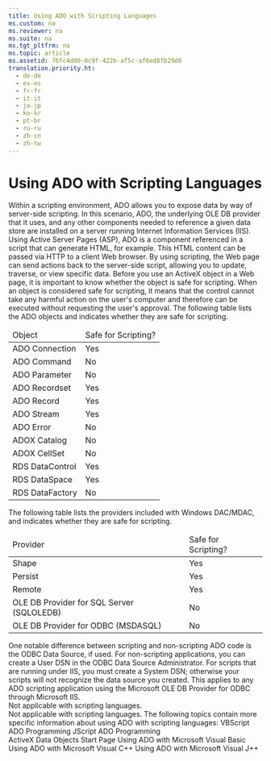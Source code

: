 ```yaml
---
title: Using ADO with Scripting Languages
ms.custom: na
ms.reviewer: na
ms.suite: na
ms.tgt_pltfrm: na
ms.topic: article
ms.assetid: 76fc4d00-0c9f-422b-af5c-af6ed8fb29d8
translation.priority.ht: 
  - de-de
  - es-es
  - fr-fr
  - it-it
  - ja-jp
  - ko-kr
  - pt-br
  - ru-ru
  - zh-cn
  - zh-tw
---
```

# Using ADO with Scripting Languages
<?xml version="1.0" encoding="utf-8"?>
<developerReferenceWithoutSyntaxDocument xmlns="http://ddue.schemas.microsoft.com/authoring/2003/5" xmlns:xlink="http://www.w3.org/1999/xlink" xmlns:xsi="http://www.w3.org/2001/XMLSchema-instance" xsi:schemaLocation="http://ddue.schemas.microsoft.com/authoring/2003/5 http://dduestorage.blob.core.windows.net/ddueschema/developer.xsd">
  <introduction>
    <para>Within a scripting environment, ADO allows you to expose data by way of server-side scripting. In this scenario, ADO, the underlying OLE DB provider that it uses, and any other components needed to reference a given data store are installed on a server running Internet Information Services (IIS). Using Active Server Pages (ASP), ADO is a component referenced in a script that can generate HTML, for example. This HTML content can be passed via HTTP to a client Web browser. By using scripting, the Web page can send actions back to the server-side script, allowing you to update, traverse, or view specific data.</para>
    <para>Before you use an ActiveX object in a Web page, it is important to know whether the object is safe for scripting. When an object is considered safe for scripting, it means that the control cannot take any harmful action on the user's computer and therefore can be executed without requesting the user's approval. The following table lists the ADO objects and indicates whether they are safe for scripting.</para>
    <table xmlns:caps="http://schemas.microsoft.com/build/caps/2013/11">
      <thead>
        <tr>
          <TD>
            <para>Object</para>
          </TD>
          <TD>
            <para>Safe for Scripting?</para>
          </TD>
        </tr>
      </thead>
      <tbody>
        <tr>
          <TD>
            <para>ADO Connection</para>
          </TD>
          <TD>
            <para>Yes</para>
          </TD>
        </tr>
        <tr>
          <TD>
            <para>ADO Command</para>
          </TD>
          <TD>
            <para>No</para>
          </TD>
        </tr>
        <tr>
          <TD>
            <para>ADO Parameter</para>
          </TD>
          <TD>
            <para>No</para>
          </TD>
        </tr>
        <tr>
          <TD>
            <para>ADO Recordset</para>
          </TD>
          <TD>
            <para>Yes</para>
          </TD>
        </tr>
        <tr>
          <TD>
            <para>ADO Record</para>
          </TD>
          <TD>
            <para>Yes</para>
          </TD>
        </tr>
        <tr>
          <TD>
            <para>ADO Stream</para>
          </TD>
          <TD>
            <para>Yes</para>
          </TD>
        </tr>
        <tr>
          <TD>
            <para>ADO Error</para>
          </TD>
          <TD>
            <para>No</para>
          </TD>
        </tr>
        <tr>
          <TD>
            <para>ADOX Catalog</para>
          </TD>
          <TD>
            <para>No</para>
          </TD>
        </tr>
        <tr>
          <TD>
            <para>ADOX CellSet</para>
          </TD>
          <TD>
            <para>No</para>
          </TD>
        </tr>
        <tr>
          <TD>
            <para>RDS DataControl</para>
          </TD>
          <TD>
            <para>Yes</para>
          </TD>
        </tr>
        <tr>
          <TD>
            <para>RDS DataSpace</para>
          </TD>
          <TD>
            <para>Yes</para>
          </TD>
        </tr>
        <tr>
          <TD>
            <para>RDS DataFactory</para>
          </TD>
          <TD>
            <para>No</para>
          </TD>
        </tr>
      </tbody>
    </table>
    <para>The following table lists the providers included with Windows DAC/MDAC, and indicates whether they are safe for scripting.</para>
    <table xmlns:caps="http://schemas.microsoft.com/build/caps/2013/11">
      <thead>
        <tr>
          <TD>
            <para>Provider</para>
          </TD>
          <TD>
            <para>Safe for Scripting?</para>
          </TD>
        </tr>
      </thead>
      <tbody>
        <tr>
          <TD>
            <para>Shape</para>
          </TD>
          <TD>
            <para>Yes</para>
          </TD>
        </tr>
        <tr>
          <TD>
            <para>Persist</para>
          </TD>
          <TD>
            <para>Yes</para>
          </TD>
        </tr>
        <tr>
          <TD>
            <para>Remote</para>
          </TD>
          <TD>
            <para>Yes</para>
          </TD>
        </tr>
        <tr>
          <TD>
            <para>OLE DB Provider for SQL Server (SQLOLEDB)</para>
          </TD>
          <TD>
            <para>No</para>
          </TD>
        </tr>
        <tr>
          <TD>
            <para>OLE DB Provider for ODBC (MSDASQL)</para>
          </TD>
          <TD>
            <para>No</para>
          </TD>
        </tr>
      </tbody>
    </table>
  </introduction>
  <section>
    <title>ODBC Data Sources</title>
    <content>
      <para>One notable difference between scripting and non-scripting ADO code is the ODBC Data Source, if used. For non-scripting applications, you can create a User DSN in the ODBC Data Source Administrator. For scripts that are running under IIS, you must create a System DSN; otherwise your scripts will not recognize the data source you created. This applies to any ADO scripting application using the Microsoft OLE DB Provider for ODBC through Microsoft IIS.</para>
    </content>
  </section>
  <section>
    <title>Referencing the ADO Library</title>
    <content>
      <para>Not applicable with scripting languages.</para>
    </content>
  </section>
  <section>
    <title>Handling events</title>
    <content>
      <para>Not applicable with scripting languages.</para>
      <para>The following topics contain more specific information about using ADO with scripting languages:  </para>
      <list class="bullet">
        <listItem>
          <para>             <legacyLink xlink:href="6aaaf6d0-1376-4473-bea6-b81f2645a9ac">VBScript ADO Programming</legacyLink>           </para>
        </listItem>
        <listItem>
          <para>             <legacyLink xlink:href="62273658-0fe7-4aac-b4d8-f725e6baf043">JScript ADO Programming</legacyLink>           </para>
        </listItem>
      </list>
    </content>
  </section>
  <relatedTopics>
<link xlink:href="2fa6237b-44b8-4b6c-9952-5acd80a54e20">ActiveX Data Objects Start Page</link>
<link xlink:href="9dfb6784-037d-4f9d-bb7f-b506b4498573">Using ADO with Microsoft Visual Basic</link>
<link xlink:href="07d25fc0-4958-4e12-b616-36257ead812b">Using ADO with Microsoft Visual C++</link>
<link xlink:href="15542c35-3bf7-4d5f-a3b2-3a5cff286987">Using ADO with Microsoft Visual J++</link>
</relatedTopics>
</developerReferenceWithoutSyntaxDocument>
